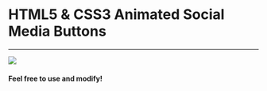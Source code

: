 # HTML5 & CSS3 Animated Social Media Buttons

---

![](https://i.imgur.com/STuLU6E.png)

#### Feel free to use and modify!
